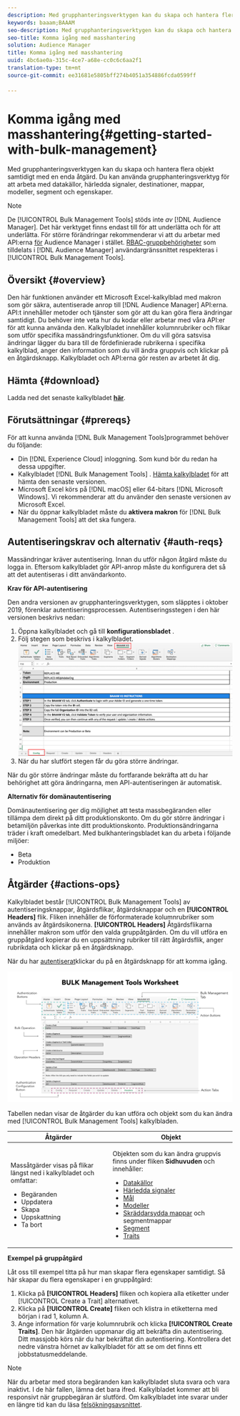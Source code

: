 ```yaml
---
description: Med grupphanteringsverktygen kan du skapa och hantera flera objekt samtidigt med en enda åtgärd. Du kan använda grupphanteringsverktyg för att arbeta med datakällor, härledda signaler, destinationer, mappar, segment och egenskaper.
keywords: baaam;BAAAM
seo-description: Med grupphanteringsverktygen kan du skapa och hantera flera objekt samtidigt med en enda åtgärd. Du kan använda grupphanteringsverktyg för att arbeta med datakällor, härledda signaler, destinationer, mappar, segment och egenskaper.
seo-title: Komma igång med masshantering
solution: Audience Manager
title: Komma igång med masshantering
uuid: 4bc6ae0a-315c-4ce7-a68e-cc0c6c6aa2f1
translation-type: tm+mt
source-git-commit: ee31681e5805bff274b4051a354886fcda0599ff

---
```



# Komma igång med masshantering{#getting-started-with-bulk-management}

Med grupphanteringsverktygen kan du skapa och hantera flera objekt samtidigt med en enda åtgärd. Du kan använda grupphanteringsverktyg för att arbeta med datakällor, härledda signaler, destinationer, mappar, modeller, segment och egenskaper.

<!-- 

c_bulk_start.xml

 -->

>[!NOTE]
>
>De [!UICONTROL Bulk Management Tools] stöds inte *av* [!DNL Audience Manager]. Det här verktyget finns endast till för att underlätta och för att underlätta. För större förändringar rekommenderar vi att du arbetar med API:erna [för](../../api/rest-api-main/aam-api-getting-started.md) Audience Manager i stället. [RBAC-gruppbehörigheter](../../features/administration/administration-overview.md) som tilldelats i [!DNL Audience Manager] användargränssnittet respekteras i [!UICONTROL Bulk Management Tools].

## Översikt {#overview}

Den här funktionen använder ett Microsoft Excel-kalkylblad med makron som gör säkra, autentiserade anrop till [!DNL Audience Manager] API:erna. API:t innehåller metoder och tjänster som gör att du kan göra flera ändringar samtidigt. Du behöver inte veta hur du kodar eller arbetar med våra API:er för att kunna använda den. Kalkylbladet innehåller kolumnrubriker och flikar som utför specifika massändringsfunktioner. Om du vill göra satsvisa ändringar lägger du bara till de fördefinierade rubrikerna i specifika kalkylblad, anger den information som du vill ändra gruppvis och klickar på en åtgärdsknapp. Kalkylbladet och API:erna gör resten av arbetet åt dig.

## Hämta {#download}

Ladda ned det senaste kalkylbladet **[här](assets/BAAAM_V2_20191205.xlsm)**.

## Förutsättningar {#prereqs}

För att kunna använda [!DNL Bulk Management Tools]programmet behöver du följande:

* Din [!DNL Experience Cloud] inloggning. Som kund bör du redan ha dessa uppgifter.
* Kalkylbladet [!DNL Bulk Management Tools] . [Hämta kalkylbladet](assets/BAAAM_V2_20200311.xlsm) för att hämta den senaste versionen.
* Microsoft Excel körs på [!DNL macOS] eller 64-bitars [!DNL Microsoft Windows]. Vi rekommenderar att du använder den senaste versionen av Microsoft Excel.
* När du öppnar kalkylbladet måste du **aktivera makron** för [!DNL Bulk Management Tools] att det ska fungera.

## Autentiseringskrav och alternativ {#auth-reqs}

Massändringar kräver autentisering. Innan du utför någon åtgärd måste du logga in. Eftersom kalkylbladet gör API-anrop måste du konfigurera det så att det autentiseras i ditt användarkonto.

**Krav för API-autentisering**

Den andra versionen av grupphanteringsverktygen, som släpptes i oktober 2019, förenklar autentiseringsprocessen. Autentiseringsstegen i den här versionen beskrivs nedan:

1. Öppna kalkylbladet och gå till **konfigurationsbladet** .
2. Följ stegen som beskrivs i kalkylbladet.
   ![](assets/baaam-authentication.png)
3. När du har slutfört stegen får du göra större ändringar.

När du gör större ändringar måste du fortfarande bekräfta att du har behörighet att göra ändringarna, men API-autentiseringen är automatisk.

**Alternativ för domänautentisering**

Domänautentisering ger dig möjlighet att testa massbegäranden eller tillämpa dem direkt på ditt produktionskonto. Om du gör större ändringar i betamiljön påverkas inte ditt produktionskonto. Produktionsändringarna träder i kraft omedelbart. Med bulkhanteringsbladet kan du arbeta i följande miljöer:

* Beta
* Produktion

## Åtgärder {#actions-ops}

Kalkylbladet består [!UICONTROL Bulk Management Tools] av autentiseringsknappar, åtgärdsflikar, åtgärdsknappar och en **[!UICONTROL Headers]** flik. Fliken innehåller de förformaterade kolumnrubriker som används av åtgärdsikonerna. **[!UICONTROL Headers]** Åtgärdsflikarna innehåller makron som utför den valda gruppåtgärden. Om du vill utföra en gruppåtgärd kopierar du en uppsättning rubriker till rätt åtgärdsflik, anger rubrikdata och klickar på en åtgärdsknapp.

När du har [autentiserat](#auth-reqs)klickar du på en åtgärdsknapp för att komma igång.

![](assets/baaam-worksheet.png)

Tabellen nedan visar de åtgärder du kan utföra och objekt som du kan ändra med [!UICONTROL Bulk Management Tools] kalkylbladen.

<table id="table_B9B3E09B692E42BAA52FB32C18B00709"> 
 <thead> 
  <tr> 
   <th colname="col1" class="entry"> Åtgärder </th> 
   <th colname="col2" class="entry"> Objekt </th> 
  </tr> 
 </thead>
 <tbody> 
  <tr> 
   <td colname="col1"> <p>Massåtgärder visas på flikar längst ned i kalkylbladet och omfattar: </p> <p> 
     <ul id="ul_49F46B9E00C045D29E40258EB7BDCFBB"> 
      <li id="li_193C41EA19EF4D738FBA037D2BF9B05C">Begäranden </li> 
      <li id="li_5BE2E13D839F4958AAA5C01B7EFC5096">Uppdatera </li> 
      <li id="li_4CCCC739795945DF8C89787F9A67EB88">Skapa </li> 
      <li id="li_C7D36D2BDF0448CEAF3A5EABE41038E8">Uppskattning </li> 
      <li id="li_07A3E94326124A3092362D9896EB7732">Ta bort </li> 
     </ul> </p> </td> 
   <td colname="col2"> <p>Objekten som du kan ändra gruppvis finns under fliken <b><span class="uicontrol"> Sidhuvuden</span></b> och innehåller: </p> <p> 
     <ul id="ul_A7A96F2B1B63430B9A1E1184AC5FA8F2"> 
      <li id="li_E3D9E2E190B04BE685337AC6140C371C"> <a href="../../features/datasources-list-and-settings.md#data-sources-list-and-settings"> Datakällor</a> </li> 
      <li id="li_B645385E40684FA28770913EAF18CB2C"> <a href="../../features/derived-signals.md"> Härledda signaler</a> </li> 
      <li id="li_9059F8C4A41A410899BDEFC76D3F5949"> <a href="../../features/destinations/destinations.md"> Mål</a> </li> 
      <li> <a href="../../features/algorithmic-models/understanding-models.md"> Modeller</a> </li> 
      <li id="li_BB5A445150754E53AA38C78461326932"> <a href="../../features/traits/trait-storage.md#trait-storage"> Skräddarsydda mappar</a> och segmentmappar </li> 
      <li id="li_7A27DBF64E0945CF8AE8C96E8C6EDA09"> <a href="../../features/segments/segments-purpose.md"> Segment</a> </li> 
      <li id="li_A4640A34930040DEA8555EAF0AE2A702"> <a href="../../features/traits/trait-details-page.md"> Traits</a> </li> 
     </ul> </p> </td> 
  </tr> 
 </tbody> 
</table>

**Exempel på gruppåtgärd**

Låt oss till exempel titta på hur man skapar flera egenskaper samtidigt. Så här skapar du flera egenskaper i en gruppåtgärd:

1. Klicka på **[!UICONTROL Headers]** fliken och kopiera alla etiketter under [!UICONTROL Create a Trait] alternativet.
2. Klicka på **[!UICONTROL Create]** fliken och klistra in etiketterna med början i rad 1, kolumn A.
3. Ange information för varje kolumnrubrik och klicka **[!UICONTROL Create Traits]**. Den här åtgärden uppmanar dig att bekräfta din autentisering. Ditt massjobb körs när du har bekräftat din autentisering. Kontrollera det nedre vänstra hörnet av kalkylbladet för att se om det finns ett jobbstatusmeddelande.


>[!NOTE]
>
>När du arbetar med stora begäranden kan kalkylbladet sluta svara och vara inaktivt. I de här fallen, lämna det bara ifred. Kalkylbladet kommer att bli responsivt när gruppbegäran är slutförd. Om kalkylbladet inte svarar under en längre tid kan du läsa [felsökningsavsnittet](../../reference/bulk-management-tools/bulk-troubleshooting.md).

